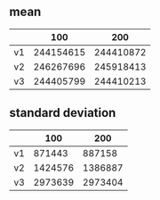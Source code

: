 ## mean
| |100|200|
|---|---|---|
|v1|244154615|244410872|
|v2|246267696|245918413|
|v3|244405799|244410213|
## standard deviation
| |100|200|
|---|---|---|
|v1|871443|887158|
|v2|1424576|1386887|
|v3|2973639|2973404|
